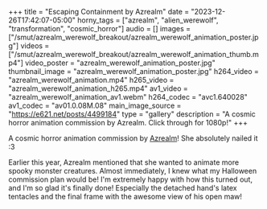 +++
title = "Escaping Containment by Azrealm"
date = "2023-12-26T17:42:07-05:00"
horny_tags = ["azrealm", "alien_werewolf", "transformation", "cosmic_horror"]
audio = []
images = ["/smut/azrealm_werewolf_breakout/azrealm_werewolf_animation_poster.jpg"]
videos = ["/smut/azrealm_werewolf_breakout/azrealm_werewolf_animation_thumb.mp4"]
video_poster = "azrealm_werewolf_animation_poster.jpg"
thumbnail_image = "azrealm_werewolf_animation_poster.jpg"
h264_video = "azrealm_werewolf_animation.mp4"
h265_video = "azrealm_werewolf_animation_h265.mp4"
av1_video = "azrealm_werewolf_animation_av1.webm"
h264_codec = "avc1.640028"
av1_codec = "av01.0.08M.08"
main_image_source = "https://e621.net/posts/4499184"
type = "gallery"
description = "A cosmic horror animation commission by Azrealm. Click through for 1080p!"
+++

A cosmic horror animation commission by [Azrealm](https://www.furaffinity.net/user/azrealm/)!  She absolutely nailed it :3<!--more-->

Earlier this year, Azrealm mentioned that she wanted to animate more spooky monster creatures.  Almost immediately, I knew what my Halloween commission plan would be!  I'm extremely happy with how this turned out, and I'm so glad it's finally done!  Especially the detached hand's latex tentacles and the final frame with the awesome view of his open maw!


